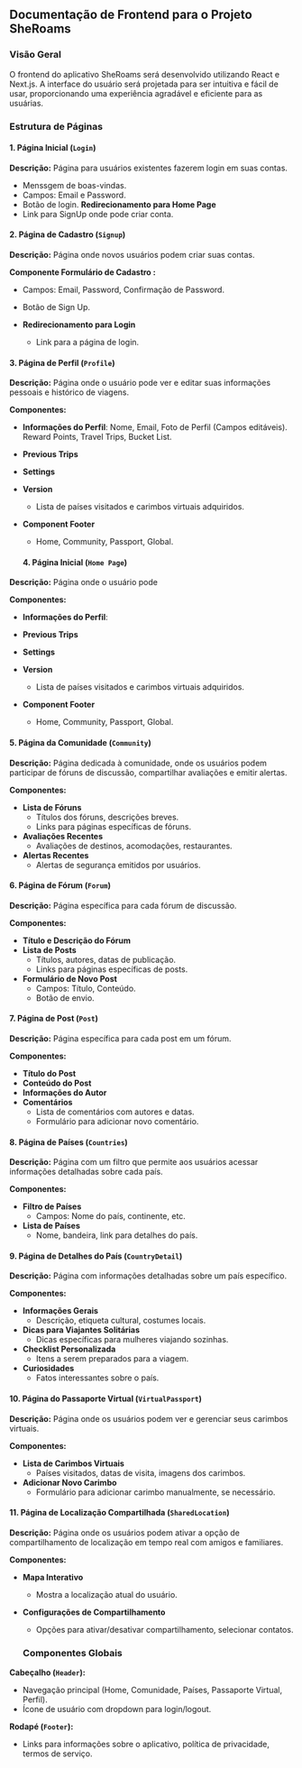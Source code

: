 ## Documentação de Frontend para o Projeto SheRoams

### Visão Geral

O frontend do aplicativo SheRoams será desenvolvido utilizando React e Next.js. A interface do usuário será projetada para ser intuitiva e fácil de usar, proporcionando uma experiência agradável e eficiente para as usuárias. 

### Estrutura de Páginas


#### 1. Página Inicial (`Login`)

**Descrição:** Página para usuários existentes fazerem login em suas contas.

  - Menssgem de boas-vindas.
  - Campos: Email e Password.
  - Botão de login. **Redirecionamento para Home Page**
  - Link para SignUp onde pode criar conta.

#### 2. Página de Cadastro (`Signup`)

**Descrição:** Página onde novos usuários podem criar suas contas.

**Componente Formulário de Cadastro :**

  - Campos: Email, Password, Confirmação de Password.
  - Botão de Sign Up.
  
- **Redirecionamento para Login**
  - Link para a página de login.

#### 3. Página de Perfil (`Profile`)

**Descrição:** Página onde o usuário pode ver e editar suas informações pessoais e histórico de viagens.

**Componentes:**
- **Informações do Perfil**: Nome, Email, Foto de Perfil (Campos editáveis). Reward Points, Travel Trips, Bucket List.
- **Previous Trips**
- **Settings**  
- **Version**
  - Lista de países visitados e carimbos virtuais adquiridos.


- **Component Footer**
  - Home, Community, Passport, Global.


  #### 4. Página Inicial (`Home Page`)

**Descrição:** Página onde o usuário pode 

**Componentes:**
- **Informações do Perfil**:
- **Previous Trips**
- **Settings**  
- **Version**

  - Lista de países visitados e carimbos virtuais adquiridos.


- **Component Footer**
  - Home, Community, Passport, Global.


#### 5. Página da Comunidade (`Community`)

**Descrição:** Página dedicada à comunidade, onde os usuários podem participar de fóruns de discussão, compartilhar avaliações e emitir alertas.

**Componentes:**
- **Lista de Fóruns**
  - Títulos dos fóruns, descrições breves.
  - Links para páginas específicas de fóruns.
- **Avaliações Recentes**
  - Avaliações de destinos, acomodações, restaurantes.
- **Alertas Recentes**
  - Alertas de segurança emitidos por usuários.

#### 6. Página de Fórum (`Forum`)

**Descrição:** Página específica para cada fórum de discussão.

**Componentes:**
- **Título e Descrição do Fórum**
- **Lista de Posts**
  - Títulos, autores, datas de publicação.
  - Links para páginas específicas de posts.
- **Formulário de Novo Post**
  - Campos: Título, Conteúdo.
  - Botão de envio.

#### 7. Página de Post (`Post`)

**Descrição:** Página específica para cada post em um fórum.

**Componentes:**
- **Título do Post**
- **Conteúdo do Post**
- **Informações do Autor**
- **Comentários**
  - Lista de comentários com autores e datas.
  - Formulário para adicionar novo comentário.

#### 8. Página de Países (`Countries`)

**Descrição:** Página com um filtro que permite aos usuários acessar informações detalhadas sobre cada país.

**Componentes:**
- **Filtro de Países**
  - Campos: Nome do país, continente, etc.
- **Lista de Países**
  - Nome, bandeira, link para detalhes do país.

#### 9. Página de Detalhes do País (`CountryDetail`)

**Descrição:** Página com informações detalhadas sobre um país específico.

**Componentes:**
- **Informações Gerais**
  - Descrição, etiqueta cultural, costumes locais.
- **Dicas para Viajantes Solitárias**
  - Dicas específicas para mulheres viajando sozinhas.
- **Checklist Personalizada**
  - Itens a serem preparados para a viagem.
- **Curiosidades**
  - Fatos interessantes sobre o país.

#### 10. Página do Passaporte Virtual (`VirtualPassport`)

**Descrição:** Página onde os usuários podem ver e gerenciar seus carimbos virtuais.

**Componentes:**
- **Lista de Carimbos Virtuais**
  - Países visitados, datas de visita, imagens dos carimbos.
- **Adicionar Novo Carimbo**
  - Formulário para adicionar carimbo manualmente, se necessário.

#### 11. Página de Localização Compartilhada (`SharedLocation`)

**Descrição:** Página onde os usuários podem ativar a opção de compartilhamento de localização em tempo real com amigos e familiares.

**Componentes:**
- **Mapa Interativo**
  - Mostra a localização atual do usuário.
- **Configurações de Compartilhamento**
  - Opções para ativar/desativar compartilhamento, selecionar contatos.

  ### Componentes Globais

**Cabeçalho (`Header`):**
- Navegação principal (Home, Comunidade, Países, Passaporte Virtual, Perfil).
- Ícone de usuário com dropdown para login/logout.

**Rodapé (`Footer`):**
- Links para informações sobre o aplicativo, política de privacidade, termos de serviço.



